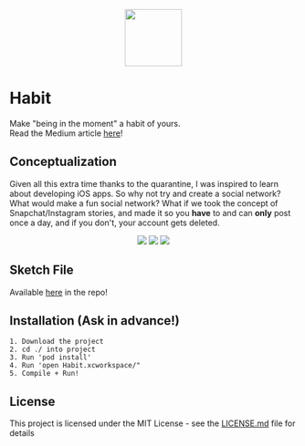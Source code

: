 <p align="center">
  <img src="https://imgur.com/fevKNQ0.png" width="100" />
</p>

# Habit
Make "being in the moment" a habit of yours. <br/>
Read the Medium article <a target="_blank" href="https://medium.com/@sanaknaki.ali/habit-a-limited-social-network-ad7fa3d44930">here</a>!

## Conceptualization
Given all this extra time thanks to the quarantine, I was inspired to learn about developing iOS apps.
So why not try and create a social network? What would make a fun social network? 
What if we took the concept of Snapchat/Instagram stories, and made it so you **have** to and can **only** post once a day,
and if you don't, your account gets deleted.

<p align="center">
  <img src="https://imgur.com/Va3SwQx.png" />
  <img src="https://imgur.com/TPISrIt.png" />
  <img src="https://imgur.com/E2iKcAu.png" />
</p>

## Sketch File
Available <a href="https://github.com/Sanaknaki/habit-ios/tree/master/Sketch">here</a> in the repo!


## Installation (Ask in advance!)
```example
1. Download the project
2. cd ./ into project
3. Run 'pod install'
4. Run 'open Habit.xcworkspace/"
5. Compile + Run!
```

## License
This project is licensed under the MIT License - see the [LICENSE.md](LICENSE.md) file for details
